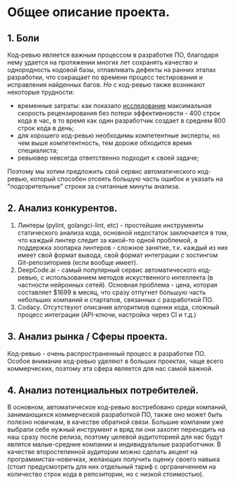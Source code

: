 # Общее описание проекта.
## 1. Боли
Код-ревью является важным процессом в разработке ПО, благодаря нему удается на протяжении многих лет сохранять качество и однородность кодовой базы, отлавливать дефекты на ранних этапах разработки, что сокращает по времени процесс тестирования и исправления найденных багов.
*Но* с код-ревью также возникают некоторые трудности:
- временные затраты: как показало [исследование](https://smartbear.com/learn/code-review/best-practices-for-peer-code-review/) максимальная скорость рецензирования без потери эффективновсти - 400 строк кода в час, в то время как один разработчик создает в среднем 800 строк кода в день;
- для хорошего код-ревью необходимы компетентные эксперты, но чем выше компетентность, тем дороже обходится время специалиста;
- ревьювер невсегда ответственно подходит к своей задаче;

Поэтому мы хотим предложить свой сервис автоматического код-ревью, который способен отсеять большую часть ошибок и указать на "подозрительные" строки за считанные минуты анализа.

## 2. Анализ конкурентов.
1. Линтеры (pylint, golangci-lint, etc) - простейшие инструменты статического анализа кода, основной недостаток заключается в том, что каждый линтер следит за какой-то одной проблемой, а поддержка зоопарка линтеров - сложное занятие, т.к. каждый из них имеет свой формат вывода, свой формат интеграции с хостингом Git-репозиториев (если вообще имеет).
2. DeepCode.ai - самый популярный сервис автоматического код-ревью, с использованием методов искуственного интеллекта (в частности нейронных сетей). Основная проблема - цена, которая составляет $1699 в месяц, что сразу отпугнет большую часть небольших компаний и стартапов, связанных с разработкой ПО.
3. Codacy. Отсутствуют описания алгоритмов оценки кода, сложный процесс интеграции (API-ключи, настройка через CI и т.д.)

## 3. Анализ рынка / Сферы проекта.
Код-ревью - очень распространенный процесс в разработке ПО. Особое внимание код-ревью уделяют в больших проектах, чаще всего коммерческих, поэтому эта сфера является для нас самой важной.

## 4. Анализ потенциальных потребителей.
В основном, автоматическое код-ревью востребовано среди компаний, занимающихся коммерческой разработкой ПО, также оно может быть полезно новичкам, в качестве обратной связи. Большие компании уже выбрали себе нужный инструмент и вряд ли они захотят переходить на наш сразу после релиза, поэтому целевой аудитоторией для нас будут являтся малые-средние компании и индивидуальные разработчики. В качестве второстепенной аудитории можно сделать акцент на программистах-новичках, желающих получить оценку своего навыка (стоит предусмотреть для них отдельный тариф с орграничением на количество строк кода в репозитории, но с низкой стоимостью).